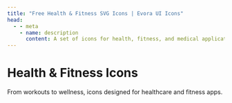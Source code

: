 ```yaml
---
title: "Free Health & Fitness SVG Icons | Evora UI Icons"
head:
  - - meta
    - name: description
      content: A set of icons for health, fitness, and medical applications. Includes icons for workouts, healthcare, and wellness activities.
---
```


# Health & Fitness Icons

From workouts to wellness, icons designed for healthcare and fitness apps.

<IconCategory category="health-fitness" />
